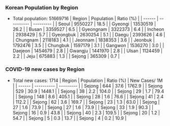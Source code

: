### Korean Population by Region
* Total population: 51669716
| Region | Population | Ratio (%) |
| ------ | ---------- | --------- |
| Seoul | 9550227 | 18.5 |
| Gyeongi | 13530519 | 26.2 |
| Busan | 3359527 | 6.5 |
| Gyeongnam | 3322373 | 6.4 |
| Incheon | 2938429 | 5.7 |
| Gyeongbuk | 2630254 | 5.1 |
| Daegu | 2393626 | 4.6 |
| Chungnam | 2118183 | 4.1 |
| Jeonnam | 1838353 | 3.6 |
| Jeonbuk | 1792476 | 3.5 |
| Chungbuk | 1597179 | 3.1 |
| Gangwon | 1536270 | 3.0 |
| Daejeon | 1454679 | 2.8 |
| Gwangju | 1441970 | 2.8 |
| Ulsan | 1124459 | 2.2 |
| Jeju | 675883 | 1.3 |
| Sejong | 365309 | 0.7 |

### COVID-19 new cases by Region
* Total new cases: 1714
| Region | Population | Ratio (%) | New Cases/ 1M |
| ------ | ---------- | --------- |
| Sejong | 644 | 37.6 | 1762.9 |
| Sejong | 529 | 30.9 | 1448.1 |
| Sejong | 38 | 2.2 | 104.0 |
| Sejong | 29 | 1.7 | 79.4 |
| Sejong | 148 | 8.6 | 405.1 |
| Sejong | 28 | 1.6 | 76.6 |
| Sejong | 41 | 2.4 | 112.2 |
| Sejong | 62 | 3.6 | 169.7 |
| Sejong | 23 | 1.3 | 63.0 |
| Sejong | 27 | 1.6 | 73.9 |
| Sejong | 27 | 1.6 | 73.9 |
| Sejong | 33 | 1.9 | 90.3 |
| Sejong | 16 | 0.9 | 43.8 |
| Sejong | 40 | 2.3 | 109.5 |
| Sejong | 20 | 1.2 | 54.7 |
| Sejong | 5 | 0.3 | 13.7 |
| Sejong | 4 | 0.2 | 10.9 |
